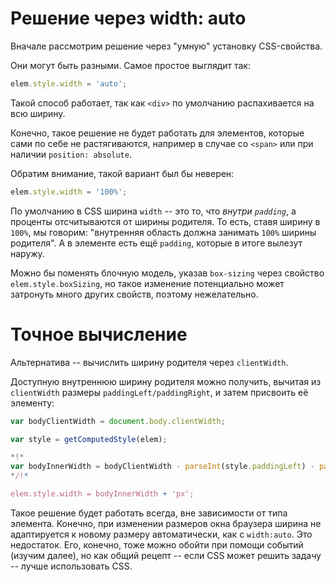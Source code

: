 # Решение через width: auto

Вначале рассмотрим решение через "умную" установку CSS-свойства.

Они могут быть разными. Самое простое выглядит так:

```js
elem.style.width = 'auto';
```

Такой способ работает, так как `<div>` по умолчанию распахивается на всю ширину. 

Конечно, такое решение не будет работать для элементов, которые сами по себе не растягиваются, например в случае со `<span>` или при наличии `position: absolute`.

Обратим внимание, такой вариант был бы неверен:
```js
elem.style.width = '100%';
```

По умолчанию в CSS ширина `width` -- это то, что *внутри `padding`*, а проценты отсчитываются от ширины родителя. То есть, ставя ширину в `100%`, мы говорим: "внутренняя область должна занимать `100%` ширины родителя". А в элементе есть ещё `padding`, которые в итоге вылезут наружу.

Можно бы поменять блочную модель, указав `box-sizing` через свойство `elem.style.boxSizing`, но такое изменение потенциально может затронуть много других свойств, поэтому нежелательно.

# Точное вычисление 

Альтернатива -- вычислить ширину родителя через `clientWidth`.

Доступную внутреннюю ширину родителя можно получить, вычитая из `clientWidth` размеры `paddingLeft/paddingRight`, и затем присвоить её элементу:

```js
var bodyClientWidth = document.body.clientWidth;

var style = getComputedStyle(elem);

*!*
var bodyInnerWidth = bodyClientWidth - parseInt(style.paddingLeft) - parseInt(style.paddingRight);
*/!*

elem.style.width = bodyInnerWidth + 'px';
```

Такое решение будет работать всегда, вне зависимости от типа элемента. Конечно, при изменении размеров окна браузера ширина не адаптируется к новому размеру автоматически, как с `width:auto`. Это недостаток. Его, конечно, тоже можно обойти при помощи событий (изучим далее), но как общий рецепт -- если CSS может решить задачу -- лучше использовать CSS.

